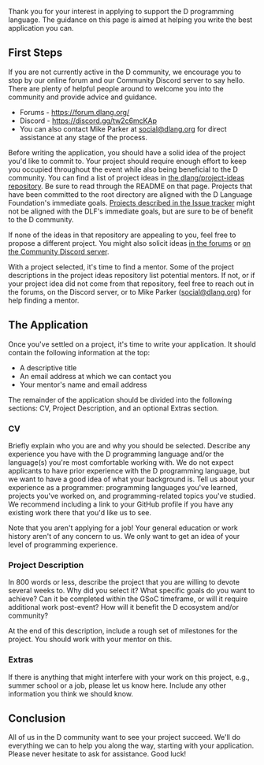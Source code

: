 Thank you for your interest in applying to support the D programming language. The guidance on this page is aimed at helping you write the best application you can.

## First Steps
If you are not currently active in the D community, we encourage you to stop by our online forum and our Community Discord server to say hello. There are plenty of helpful people around to welcome you into the community and provide advice and guidance.

* Forums - https://forum.dlang.org/
* Discord - https://discord.gg/tw2c6mcKAp
* You can also contact Mike Parker at social@dlang.org for direct assistance at any stage of the process.

Before writing the application, you should have a solid idea of the project you'd like to commit to. Your project should require enough effort to keep you occupied throughout the event while also being beneficial to the D community. You can find a list of project ideas in [the dlang/project-ideas repository](https://github.com/dlang/project-ideas/). Be sure to read through the README on that page. Projects that have been committed to the root directory are aligned with the D Language Foundation's immediate goals. [Projects described in the Issue tracker](https://github.com/dlang/project-ideas/issues?q=is%3Aissue+is%3Aopen+sort%3Aupdated-desc) might not be aligned with the DLF's immediate goals, but are sure to be of benefit to the D community.

If none of the ideas in that repository are appealing to you, feel free to propose a different project. You might also solicit ideas [in the forums](https://forum.dlang.org/) or [on the Community Discord server](https://discord.gg/tw2c6mcKAp).

With a project selected, it's time to find a mentor. Some of the project descriptions in the project ideas repository list potential mentors. If not, or if your project idea did not come from that repository, feel free to reach out in the forums, on the Discord server, or to Mike Parker (social@dlang.org) for help finding a mentor.

## The Application

Once you've settled on a project, it's time to write your application. It should contain the following information at the top:

* A descriptive title
* An email address at which we can contact you
* Your mentor's name and email address

The remainder of the application should be divided into the following sections: CV, Project Description, and an optional Extras section.

### CV
Briefly explain who you are and why you should be selected. Describe any experience you have with the D programming language and/or the language(s) you're most comfortable working with. We do not expect applicants to have prior experience with the D programming language, but we want to have a good idea of what your background is. Tell us about your experience as a programmer: programming languages you've learned, projects you've worked on, and programming-related topics you've studied. We recommend including a link to your GitHub profile if you have any existing work there that you'd like us to see.

Note that you aren't applying for a job! Your general education or work history aren't of any concern to us. We only want to get an idea of your level of programming experience.

### Project Description
In 800 words or less, describe the project that you are willing to devote several weeks to. Why did you select it? What specific goals do you want to achieve? Can it be completed within the GSoC timeframe, or will it require additional work post-event? How will it benefit the D ecosystem and/or community?

At the end of this description, include a rough set of milestones for the project. You should work with your mentor on this.

### Extras
If there is anything that might interfere with your work on this project, e.g., summer school or a job, please let us know here. Include any other information you think we should know.

## Conclusion
All of us in the D community want to see your project succeed. We'll do everything we can to help you along the way, starting with your application. Please never hesitate to ask for assistance. Good luck!